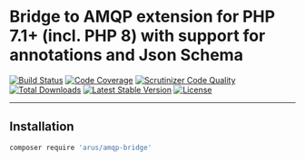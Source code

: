 # Bridge to AMQP extension for PHP 7.1+ (incl. PHP 8) with support for annotations and Json Schema

[![Build Status](https://circleci.com/gh/autorusltd/amqp-bridge.svg?style=shield)](https://circleci.com/gh/autorusltd/amqp-bridge)
[![Code Coverage](https://scrutinizer-ci.com/g/autorusltd/amqp-bridge/badges/coverage.png?b=master)](https://scrutinizer-ci.com/g/autorusltd/amqp-bridge/?branch=master)
[![Scrutinizer Code Quality](https://scrutinizer-ci.com/g/autorusltd/amqp-bridge/badges/quality-score.png?b=master)](https://scrutinizer-ci.com/g/autorusltd/amqp-bridge/?branch=master)
[![Total Downloads](https://poser.pugx.org/arus/amqp-bridge/downloads?format=flat)](https://packagist.org/packages/arus/amqp-bridge)
[![Latest Stable Version](https://poser.pugx.org/arus/amqp-bridge/v/stable?format=flat)](https://packagist.org/packages/arus/amqp-bridge)
[![License](https://poser.pugx.org/arus/amqp-bridge/license?format=flat)](https://packagist.org/packages/arus/amqp-bridge)

---

## Installation

```bash
composer require 'arus/amqp-bridge'
```
